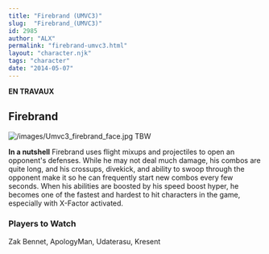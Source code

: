 ```yaml
---
title: "Firebrand (UMVC3)"
slug:  "Firebrand_(UMVC3)"
id: 2985
author: "ALX"
permalink: "firebrand-umvc3.html"
layout: "character.njk"
tags: "character"
date: "2014-05-07"
---
```


**EN TRAVAUX**

## Firebrand

![](/images/Umvc3_firebrand_face.jpg‎ "/images/Umvc3_firebrand_face.jpg‎")
TBW

**In a nutshell** Firebrand uses flight mixups and projectiles to open
an opponent's defenses. While he may not deal much damage, his combos
are quite long, and his crossups, divekick, and ability to swoop through
the opponent make it so he can frequently start new combos every few
seconds. When his abilities are boosted by his speed boost hyper, he
becomes one of the fastest and hardest to hit characters in the game,
especially with X-Factor activated.

### Players to Watch

Zak Bennet, ApologyMan, Udaterasu, Kresent
